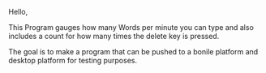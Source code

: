 Hello,

This Program gauges how many Words per minute you can type and also includes a count for how many times the delete key is pressed. 

The goal is to make a program that can be pushed to a bonile platform and desktop platform for testing purposes. 
